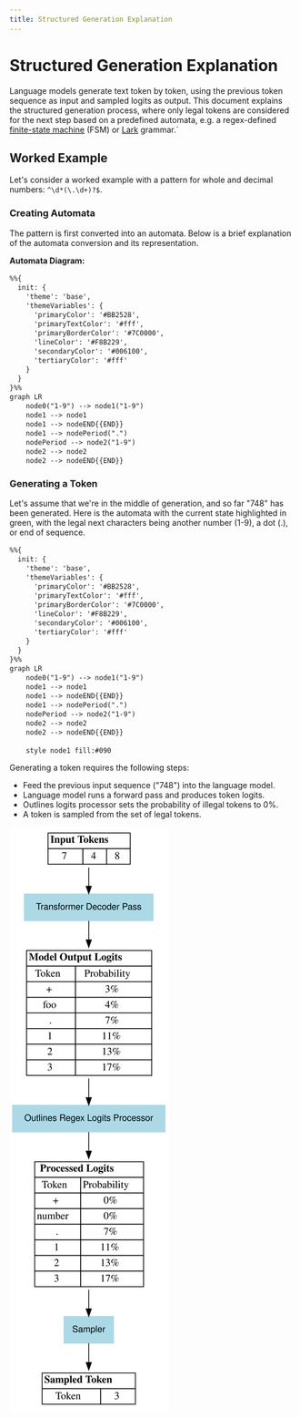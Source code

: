 ```yaml
---
title: Structured Generation Explanation
---
```


# Structured Generation Explanation


Language models generate text token by token, using the previous token sequence as input and sampled logits as output. This document explains the structured generation process, where only legal tokens are considered for the next step based on a predefined automata, e.g. a regex-defined [finite-state machine](https://en.wikipedia.org/wiki/Finite-state_machine) (FSM) or [Lark](https://lark-parser.readthedocs.io/en/stable/) grammar.`


## Worked Example

Let's consider a worked example with a pattern for whole and decimal numbers: `^\d*(\.\d+)?$`.

### Creating Automata

The pattern is first converted into an automata. Below is a brief explanation of the automata conversion and its representation.

**Automata Diagram:**

```mermaid
%%{
  init: {
    'theme': 'base',
    'themeVariables': {
      'primaryColor': '#BB2528',
      'primaryTextColor': '#fff',
      'primaryBorderColor': '#7C0000',
      'lineColor': '#F8B229',
      'secondaryColor': '#006100',
      'tertiaryColor': '#fff'
    }
  }
}%%
graph LR
    node0("1-9") --> node1("1-9")
    node1 --> node1
    node1 --> nodeEND{{END}}
    node1 --> nodePeriod(".")
    nodePeriod --> node2("1-9")
    node2 --> node2
    node2 --> nodeEND{{END}}
```

### Generating a Token

Let's assume that we're in the middle of generation, and so far "748" has been generated. Here is the automata with the current state highlighted in green, with the legal next characters being another number (1-9), a dot (.), or end of sequence.

```mermaid
%%{
  init: {
    'theme': 'base',
    'themeVariables': {
      'primaryColor': '#BB2528',
      'primaryTextColor': '#fff',
      'primaryBorderColor': '#7C0000',
      'lineColor': '#F8B229',
      'secondaryColor': '#006100',
      'tertiaryColor': '#fff'
    }
  }
}%%
graph LR
    node0("1-9") --> node1("1-9")
    node1 --> node1
    node1 --> nodeEND{{END}}
    node1 --> nodePeriod(".")
    nodePeriod --> node2("1-9")
    node2 --> node2
    node2 --> nodeEND{{END}}

    style node1 fill:#090
```

Generating a token requires the following steps:
- Feed the previous input sequence ("748") into the language model.
- Language model runs a forward pass and produces token logits.
- Outlines logits processor sets the probability of illegal tokens to 0%.
- A token is sampled from the set of legal tokens.

![Generation and Logits Processing Flow Chart](../../assets/images/logits_processing_diagram.svg)

